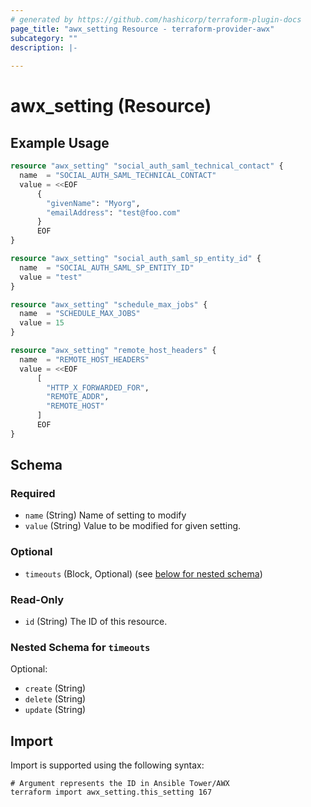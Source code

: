 ```yaml
---
# generated by https://github.com/hashicorp/terraform-plugin-docs
page_title: "awx_setting Resource - terraform-provider-awx"
subcategory: ""
description: |-
  
---
```


# awx_setting (Resource)



## Example Usage

```terraform
resource "awx_setting" "social_auth_saml_technical_contact" {
  name  = "SOCIAL_AUTH_SAML_TECHNICAL_CONTACT"
  value = <<EOF
	  {
	    "givenName": "Myorg",
	    "emailAddress": "test@foo.com"
	  }
	  EOF
}

resource "awx_setting" "social_auth_saml_sp_entity_id" {
  name  = "SOCIAL_AUTH_SAML_SP_ENTITY_ID"
  value = "test"
}

resource "awx_setting" "schedule_max_jobs" {
  name  = "SCHEDULE_MAX_JOBS"
  value = 15
}

resource "awx_setting" "remote_host_headers" {
  name  = "REMOTE_HOST_HEADERS"
  value = <<EOF
	  [
	    "HTTP_X_FORWARDED_FOR",
	    "REMOTE_ADDR",
	    "REMOTE_HOST"
	  ]
	  EOF
}
```

<!-- schema generated by tfplugindocs -->
## Schema

### Required

- `name` (String) Name of setting to modify
- `value` (String) Value to be modified for given setting.

### Optional

- `timeouts` (Block, Optional) (see [below for nested schema](#nestedblock--timeouts))

### Read-Only

- `id` (String) The ID of this resource.

<a id="nestedblock--timeouts"></a>
### Nested Schema for `timeouts`

Optional:

- `create` (String)
- `delete` (String)
- `update` (String)

## Import

Import is supported using the following syntax:

```shell
# Argument represents the ID in Ansible Tower/AWX
terraform import awx_setting.this_setting 167
```
